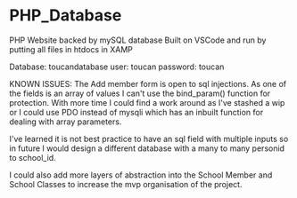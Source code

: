 # PHP_Database

PHP Website backed by mySQL database
Built on VSCode and run by putting all files in htdocs in XAMP

Database: toucandatabase
user: toucan
password: toucan

KNOWN ISSUES:
The Add member form is open to sql injections. As one of the fields is an array of values I can't use the bind_param() function for protection. With more time I could find a work around as I've stashed a wip or I could use PDO instead of mysqli which has an inbuilt function for dealing with array parameters.

I've learned it is not best practice to have an sql field with multiple inputs so in future I would design a different database with a many to many personid to school_id.

I could also add more layers of abstraction into the School Member and School Classes to increase the mvp organisation of the project.
